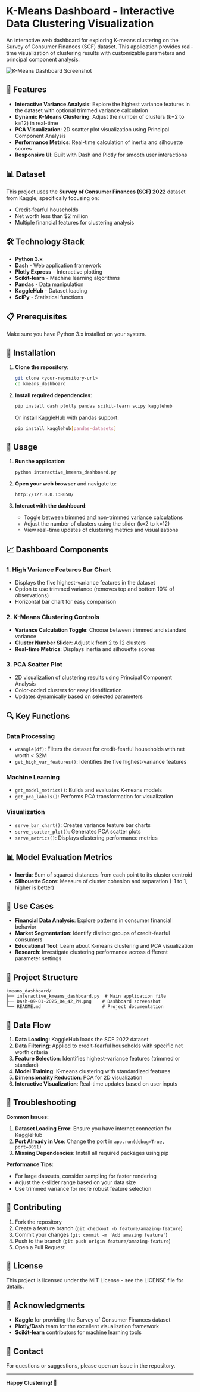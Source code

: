 # K-Means Dashboard - Interactive Data Clustering Visualization

An interactive web dashboard for exploring K-means clustering on the Survey of Consumer Finances (SCF) dataset. This application provides real-time visualization of clustering results with customizable parameters and principal component analysis.

![K-Means Dashboard Screenshot](Dash-09-01-2025_04_42_PM.png)

## 🚀 Features

- **Interactive Variance Analysis**: Explore the highest variance features in the dataset with optional trimmed variance calculation
- **Dynamic K-Means Clustering**: Adjust the number of clusters (k=2 to k=12) in real-time
- **PCA Visualization**: 2D scatter plot visualization using Principal Component Analysis
- **Performance Metrics**: Real-time calculation of inertia and silhouette scores
- **Responsive UI**: Built with Dash and Plotly for smooth user interactions

## 📊 Dataset

This project uses the **Survey of Consumer Finances (SCF) 2022** dataset from Kaggle, specifically focusing on:
- Credit-fearful households
- Net worth less than $2 million
- Multiple financial features for clustering analysis

## 🛠️ Technology Stack

- **Python 3.x**
- **Dash** - Web application framework
- **Plotly Express** - Interactive plotting
- **Scikit-learn** - Machine learning algorithms
- **Pandas** - Data manipulation
- **KaggleHub** - Dataset loading
- **SciPy** - Statistical functions

## 📋 Prerequisites

Make sure you have Python 3.x installed on your system.

## 🔧 Installation

1. **Clone the repository**:
   ```bash
   git clone <your-repository-url>
   cd kmeans_dashboard
   ```

2. **Install required dependencies**:
   ```bash
   pip install dash plotly pandas scikit-learn scipy kagglehub
   ```

   Or install KaggleHub with pandas support:
   ```bash
   pip install kagglehub[pandas-datasets]
   ```

## 🚀 Usage

1. **Run the application**:
   ```bash
   python interactive_kmeans_dashboard.py
   ```

2. **Open your web browser** and navigate to:
   ```
   http://127.0.0.1:8050/
   ```

3. **Interact with the dashboard**:
   - Toggle between trimmed and non-trimmed variance calculations
   - Adjust the number of clusters using the slider (k=2 to k=12)
   - View real-time updates of clustering metrics and visualizations

## 📈 Dashboard Components

### 1. High Variance Features Bar Chart
- Displays the five highest-variance features in the dataset
- Option to use trimmed variance (removes top and bottom 10% of observations)
- Horizontal bar chart for easy comparison

### 2. K-Means Clustering Controls
- **Variance Calculation Toggle**: Choose between trimmed and standard variance
- **Cluster Number Slider**: Adjust k from 2 to 12 clusters
- **Real-time Metrics**: Displays inertia and silhouette scores

### 3. PCA Scatter Plot
- 2D visualization of clustering results using Principal Component Analysis
- Color-coded clusters for easy identification
- Updates dynamically based on selected parameters

## 🔍 Key Functions

### Data Processing
- `wrangle(df)`: Filters the dataset for credit-fearful households with net worth < $2M
- `get_high_var_features()`: Identifies the five highest-variance features

### Machine Learning
- `get_model_metrics()`: Builds and evaluates K-means models
- `get_pca_labels()`: Performs PCA transformation for visualization

### Visualization
- `serve_bar_chart()`: Creates variance feature bar charts
- `serve_scatter_plot()`: Generates PCA scatter plots
- `serve_metrics()`: Displays clustering performance metrics

## 📊 Model Evaluation Metrics

- **Inertia**: Sum of squared distances from each point to its cluster centroid
- **Silhouette Score**: Measure of cluster cohesion and separation (-1 to 1, higher is better)

## 🎯 Use Cases

- **Financial Data Analysis**: Explore patterns in consumer financial behavior
- **Market Segmentation**: Identify distinct groups of credit-fearful consumers
- **Educational Tool**: Learn about K-means clustering and PCA visualization
- **Research**: Investigate clustering performance across different parameter settings

## 📁 Project Structure

```
kmeans_dashboard/
├── interactive_kmeans_dashboard.py  # Main application file
├── Dash-09-01-2025_04_42_PM.png    # Dashboard screenshot
└── README.md                       # Project documentation
```

## 🔄 Data Flow

1. **Data Loading**: KaggleHub loads the SCF 2022 dataset
2. **Data Filtering**: Applied to credit-fearful households with specific net worth criteria
3. **Feature Selection**: Identifies highest-variance features (trimmed or standard)
4. **Model Training**: K-means clustering with standardized features
5. **Dimensionality Reduction**: PCA for 2D visualization
6. **Interactive Visualization**: Real-time updates based on user inputs

## 🐛 Troubleshooting

**Common Issues:**

1. **Dataset Loading Error**: Ensure you have internet connection for KaggleHub
2. **Port Already in Use**: Change the port in `app.run(debug=True, port=8051)`
3. **Missing Dependencies**: Install all required packages using pip

**Performance Tips:**
- For large datasets, consider sampling for faster rendering
- Adjust the k-slider range based on your data size
- Use trimmed variance for more robust feature selection

## 🤝 Contributing

1. Fork the repository
2. Create a feature branch (`git checkout -b feature/amazing-feature`)
3. Commit your changes (`git commit -m 'Add amazing feature'`)
4. Push to the branch (`git push origin feature/amazing-feature`)
5. Open a Pull Request

## 📄 License

This project is licensed under the MIT License - see the LICENSE file for details.

## 🙏 Acknowledgments

- **Kaggle** for providing the Survey of Consumer Finances dataset
- **Plotly/Dash** team for the excellent visualization framework
- **Scikit-learn** contributors for machine learning tools

## 📧 Contact

For questions or suggestions, please open an issue in the repository.

---

**Happy Clustering! 🎯**